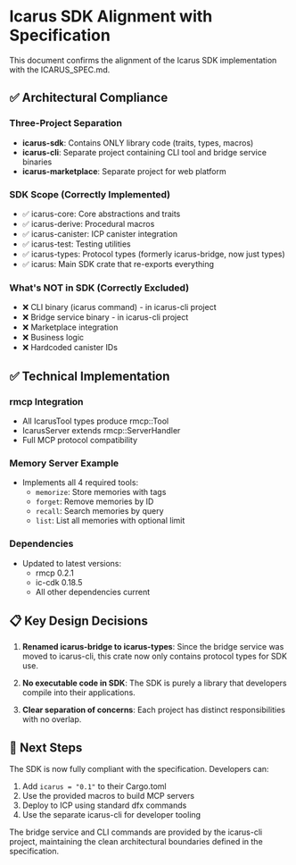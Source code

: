 # Icarus SDK Alignment with Specification

This document confirms the alignment of the Icarus SDK implementation with the ICARUS_SPEC.md.

## ✅ Architectural Compliance

### Three-Project Separation
- **icarus-sdk**: Contains ONLY library code (traits, types, macros)
- **icarus-cli**: Separate project containing CLI tool and bridge service binaries
- **icarus-marketplace**: Separate project for web platform

### SDK Scope (Correctly Implemented)
- ✅ icarus-core: Core abstractions and traits
- ✅ icarus-derive: Procedural macros
- ✅ icarus-canister: ICP canister integration
- ✅ icarus-test: Testing utilities
- ✅ icarus-types: Protocol types (formerly icarus-bridge, now just types)
- ✅ icarus: Main SDK crate that re-exports everything

### What's NOT in SDK (Correctly Excluded)
- ❌ CLI binary (icarus command) - in icarus-cli project
- ❌ Bridge service binary - in icarus-cli project
- ❌ Marketplace integration
- ❌ Business logic
- ❌ Hardcoded canister IDs

## ✅ Technical Implementation

### rmcp Integration
- All IcarusTool types produce rmcp::Tool
- IcarusServer extends rmcp::ServerHandler
- Full MCP protocol compatibility

### Memory Server Example
- Implements all 4 required tools:
  - `memorize`: Store memories with tags
  - `forget`: Remove memories by ID
  - `recall`: Search memories by query
  - `list`: List all memories with optional limit

### Dependencies
- Updated to latest versions:
  - rmcp 0.2.1
  - ic-cdk 0.18.5
  - All other dependencies current

## 📋 Key Design Decisions

1. **Renamed icarus-bridge to icarus-types**: Since the bridge service was moved to icarus-cli, this crate now only contains protocol types for SDK use.

2. **No executable code in SDK**: The SDK is purely a library that developers compile into their applications.

3. **Clear separation of concerns**: Each project has distinct responsibilities with no overlap.

## 🚀 Next Steps

The SDK is now fully compliant with the specification. Developers can:

1. Add `icarus = "0.1"` to their Cargo.toml
2. Use the provided macros to build MCP servers
3. Deploy to ICP using standard dfx commands
4. Use the separate icarus-cli for developer tooling

The bridge service and CLI commands are provided by the icarus-cli project, maintaining the clean architectural boundaries defined in the specification.